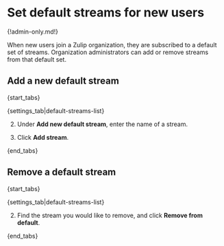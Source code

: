 # Set default streams for new users

{!admin-only.md!}

When new users join a Zulip organization, they are subscribed to a default
set of streams. Organization administrators can add or remove streams from
that default set.

## Add a new default stream

{start_tabs}

{settings_tab|default-streams-list}

2. Under **Add new default stream**, enter the name of a stream.

3. Click **Add stream**.

{end_tabs}

## Remove a default stream

{start_tabs}

{settings_tab|default-streams-list}

2. Find the stream you would like to remove, and click **Remove from default**.

{end_tabs}
